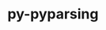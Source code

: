 ---
title: "py-pyparsing"
layout: cache
categories: [package, v0.18.1]
meta: {"versions": ["3.0.6"], "compilers": ["gcc@=7.3.1", "gcc@=7.5.0"], "oss": ["amzn2", "ubuntu18.04"], "platforms": ["linux"], "targets": ["aarch64", "graviton2", "x86_64", "x86_64_v3", "x86_64_v4"], "stacks": ["aws-isc", "aws-isc-aarch64", "data-vis-sdk", "e4s", "radiuss", "root"], "num_specs": 9, "num_specs_by_stack": {"e4s": 2, "root": 9, "aws-isc-aarch64": 2, "radiuss": 2, "data-vis-sdk": 1, "aws-isc": 2}}
spec_details: [{"hash": "kcz46bg4d4nbqej5cunwi2jm4wkecyed", "compiler": "gcc@=7.5.0", "versions": ["3.0.6"], "os": "ubuntu18.04", "platform": "linux", "target": "x86_64", "variants": [], "stacks": ["e4s", "root"], "size": "-", "tarball": "https://binaries.spack.io/v0.18.1/build_cache/linux-ubuntu18.04-x86_64/gcc-7.5.0/py-pyparsing-3.0.6/linux-ubuntu18.04-x86_64-gcc-7.5.0-py-pyparsing-3.0.6-kcz46bg4d4nbqej5cunwi2jm4wkecyed.spack"}, {"hash": "wegtos4nlqis7d6cuo6reeuo6te35mhx", "compiler": "gcc@=7.3.1", "versions": ["3.0.6"], "os": "amzn2", "platform": "linux", "target": "aarch64", "variants": [], "stacks": ["aws-isc-aarch64", "root"], "size": "-", "tarball": "https://binaries.spack.io/v0.18.1/build_cache/linux-amzn2-aarch64/gcc-7.3.1/py-pyparsing-3.0.6/linux-amzn2-aarch64-gcc-7.3.1-py-pyparsing-3.0.6-wegtos4nlqis7d6cuo6reeuo6te35mhx.spack"}, {"hash": "yjxgwswrqwjb4ts55baig4ahknxvfxpw", "compiler": "gcc@=7.3.1", "versions": ["3.0.6"], "os": "amzn2", "platform": "linux", "target": "graviton2", "variants": [], "stacks": ["aws-isc-aarch64", "root"], "size": "-", "tarball": "https://binaries.spack.io/v0.18.1/build_cache/linux-amzn2-graviton2/gcc-7.3.1/py-pyparsing-3.0.6/linux-amzn2-graviton2-gcc-7.3.1-py-pyparsing-3.0.6-yjxgwswrqwjb4ts55baig4ahknxvfxpw.spack"}, {"hash": "wilnvvcqv3lz3egteqsjyghjujhao5w7", "compiler": "gcc@=7.5.0", "versions": ["3.0.6"], "os": "ubuntu18.04", "platform": "linux", "target": "x86_64", "variants": [], "stacks": ["radiuss", "root"], "size": "-", "tarball": "https://binaries.spack.io/v0.18.1/build_cache/linux-ubuntu18.04-x86_64/gcc-7.5.0/py-pyparsing-3.0.6/linux-ubuntu18.04-x86_64-gcc-7.5.0-py-pyparsing-3.0.6-wilnvvcqv3lz3egteqsjyghjujhao5w7.spack"}, {"hash": "umsfl4ou2f32ryuaegoqehtwkkl7a2oc", "compiler": "gcc@=7.5.0", "versions": ["3.0.6"], "os": "ubuntu18.04", "platform": "linux", "target": "x86_64", "variants": [], "stacks": ["radiuss", "root"], "size": "-", "tarball": "https://binaries.spack.io/v0.18.1/build_cache/linux-ubuntu18.04-x86_64/gcc-7.5.0/py-pyparsing-3.0.6/linux-ubuntu18.04-x86_64-gcc-7.5.0-py-pyparsing-3.0.6-umsfl4ou2f32ryuaegoqehtwkkl7a2oc.spack"}, {"hash": "7lf6vlhz7iv3h4hpam7kgujs6itpltlc", "compiler": "gcc@=7.5.0", "versions": ["3.0.6"], "os": "ubuntu18.04", "platform": "linux", "target": "x86_64", "variants": [], "stacks": ["e4s", "root"], "size": "-", "tarball": "https://binaries.spack.io/v0.18.1/build_cache/linux-ubuntu18.04-x86_64/gcc-7.5.0/py-pyparsing-3.0.6/linux-ubuntu18.04-x86_64-gcc-7.5.0-py-pyparsing-3.0.6-7lf6vlhz7iv3h4hpam7kgujs6itpltlc.spack"}, {"hash": "c2xszu46vwym7bqi6pwtoxghzrwwruoh", "compiler": "gcc@=7.5.0", "versions": ["3.0.6"], "os": "ubuntu18.04", "platform": "linux", "target": "x86_64", "variants": [], "stacks": ["root", "data-vis-sdk"], "size": "-", "tarball": "https://binaries.spack.io/v0.18.1/build_cache/linux-ubuntu18.04-x86_64/gcc-7.5.0/py-pyparsing-3.0.6/linux-ubuntu18.04-x86_64-gcc-7.5.0-py-pyparsing-3.0.6-c2xszu46vwym7bqi6pwtoxghzrwwruoh.spack"}, {"hash": "3nsyzknkgm652xzkt7kxmkma6kx7krn5", "compiler": "gcc@=7.3.1", "versions": ["3.0.6"], "os": "amzn2", "platform": "linux", "target": "x86_64_v3", "variants": [], "stacks": ["root", "aws-isc"], "size": "-", "tarball": "https://binaries.spack.io/v0.18.1/build_cache/linux-amzn2-x86_64_v3/gcc-7.3.1/py-pyparsing-3.0.6/linux-amzn2-x86_64_v3-gcc-7.3.1-py-pyparsing-3.0.6-3nsyzknkgm652xzkt7kxmkma6kx7krn5.spack"}, {"hash": "dq62wn4qxtbez56ox3w6rebsx22qem6m", "compiler": "gcc@=7.3.1", "versions": ["3.0.6"], "os": "amzn2", "platform": "linux", "target": "x86_64_v4", "variants": [], "stacks": ["root", "aws-isc"], "size": "-", "tarball": "https://binaries.spack.io/v0.18.1/build_cache/linux-amzn2-x86_64_v4/gcc-7.3.1/py-pyparsing-3.0.6/linux-amzn2-x86_64_v4-gcc-7.3.1-py-pyparsing-3.0.6-dq62wn4qxtbez56ox3w6rebsx22qem6m.spack"}]
---